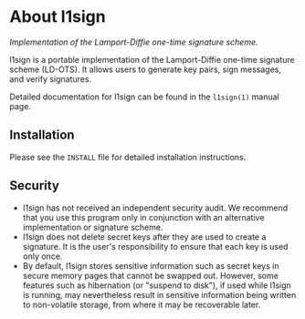 <!--
Copyright (c)  2019-2020  Janik Rabe

Permission is granted to copy, distribute and/or modify this document
under the terms of the GNU Free Documentation License, Version 1.3
or any later version published by the Free Software Foundation;
with no Invariant Sections, no Front-Cover Texts, and no Back-Cover Texts.
A copy of the license is included in the file 'COPYING.DOC'
-->

# About l1sign

_Implementation of the Lamport-Diffie one-time signature scheme._

l1sign is a portable implementation of the Lamport-Diffie one-time signature
scheme (LD-OTS).  It allows users to generate key pairs, sign messages, and
verify signatures.

Detailed documentation for l1sign can be found in the `l1sign(1)` manual page.

## Installation

Please see the `INSTALL` file for detailed installation instructions.

## Security

- l1sign has not received an independent security audit.  We recommend that you
  use this program only in conjunction with an alternative implementation or
  signature scheme.
- l1sign does not delete secret keys after they are used to create a signature.
  It is the user's responsibility to ensure that each key is used only once.
- By default, l1sign stores sensitive information such as secret keys in secure
  memory pages that cannot be swapped out.  However, some features such as
  hibernation (or "suspend to disk"), if used while l1sign is running, may
  nevertheless result in sensitive information being written to non-volatile
  storage, from where it may be recoverable later.

